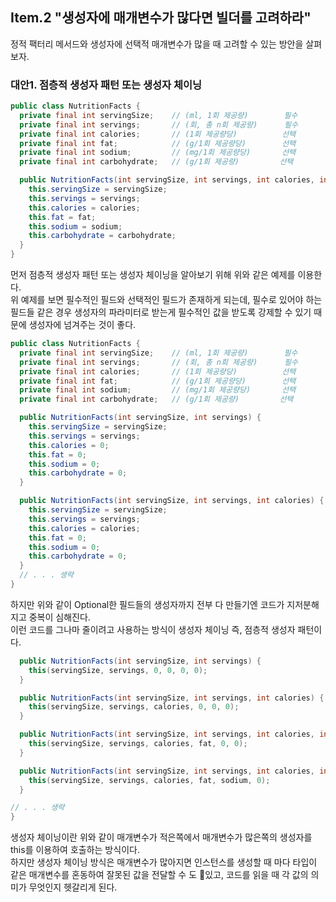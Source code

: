 ## Item.2 "생성자에 매개변수가 많다면 빌더를 고려하라"
정적 팩터리 메서드와 생성자에 선택적 매개변수가 많을 때 고려할 수 있는 방안을 살펴보자.

### 대안1. 점층적 생성자 패턴 또는 생성자 체이닝
```java
public class NutritionFacts {
  private final int servingSize;    // (ml, 1회 제공량)        필수
  private final int servings;       // (회, 총 n회 제공량)      필수
  private final int calories;       // (1회 제공량당)          선택
  private final int fat;            // (g/1회 제공량당)        선택
  private final int sodium;         // (mg/1회 제공량당)       선택
  private final int carbohydrate;   // (g/1회 제공량)         선택

  public NutritionFacts(int servingSize, int servings, int calories, int fat, int sodium, int carbohydrate) {
    this.servingSize = servingSize; 
    this.servings = servings;
    this.calories = calories;
    this.fat = fat;
    this.sodium = sodium;
    this.carbohydrate = carbohydrate;
  }
}
```
먼저 점층적 생성자 패턴 또는 생성자 체이닝을 알아보기 위해 위와 같은 예제를 이용한다. <br>
위 예제를 보면 필수적인 필드와 선택적인 필드가 존재하게 되는데, 필수로 있어야 하는 필드들 같은 경우 생성자의 파라미터로 받는게 필수적인 값을 받도록 강제할 수 있기 때문에
생성자에 넘겨주는 것이 좋다. 
```java
public class NutritionFacts {
  private final int servingSize;    // (ml, 1회 제공량)        필수
  private final int servings;       // (회, 총 n회 제공량)      필수
  private final int calories;       // (1회 제공량당)          선택
  private final int fat;            // (g/1회 제공량당)        선택
  private final int sodium;         // (mg/1회 제공량당)       선택
  private final int carbohydrate;   // (g/1회 제공량)         선택

  public NutritionFacts(int servingSize, int servings) {
    this.servingSize = servingSize;
    this.servings = servings;
    this.calories = 0;
    this.fat = 0;
    this.sodium = 0;
    this.carbohydrate = 0;
  }

  public NutritionFacts(int servingSize, int servings, int calories) {
    this.servingSize = servingSize;
    this.servings = servings;
    this.calories = calories;
    this.fat = 0;
    this.sodium = 0;
    this.carbohydrate = 0;
  }
  // . . . 생략
}
```
하지만 위와 같이 Optional한 필드들의 생성자까지 전부 다 만들기엔 코드가 지저분해지고 중복이 심해진다. <br>
이런 코드를 그나마 줄이려고 사용하는 방식이 생성자 체이닝 즉, 점층적 생성자 패턴이다. 
```java
  public NutritionFacts(int servingSize, int servings) {
    this(servingSize, servings, 0, 0, 0, 0);
  }

  public NutritionFacts(int servingSize, int servings, int calories) {
    this(servingSize, servings, calories, 0, 0, 0);
  }

  public NutritionFacts(int servingSize, int servings, int calories, int fat) {
    this(servingSize, servings, calories, fat, 0, 0);
  }

  public NutritionFacts(int servingSize, int servings, int calories, int fat, int sodium) {
    this(servingSize, servings, calories, fat, sodium, 0);
  }

// . . . 생략
}
```
생성자 체이닝이란 위와 같이 매개변수가 적은쪽에서 매개변수가 많은쪽의 생성자를 this를 이용하여 호출하는 방식이다. <br>
하지만 생성자 체이닝 방식은 매개변수가 많아지면 인스턴스를 생성할 때 마다 타입이 같은 매개변수를 혼동하여 잘못된 값을 전달할 수 도 있고, 
코드를 읽을 때 각 값의 의미가 무엇인지 헷갈리게 된다.
